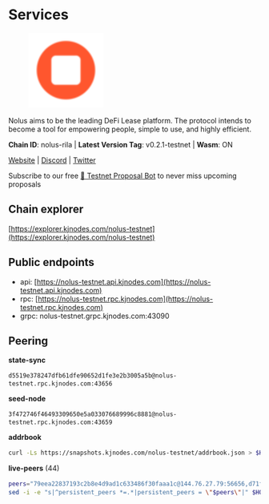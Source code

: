 # Services

<figure><img src="https://raw.githubusercontent.com/kj89/cosmos-images/main/logos/nolus.png" width="150" alt=""><figcaption></figcaption></figure>

Nolus aims to be the leading DeFi Lease platform. The protocol  intends to become a tool for empowering people, simple to use, and highly efficient.

**Chain ID**: nolus-rila | **Latest Version Tag**: v0.2.1-testnet | **Wasm**: ON

[Website](https://www.nolus.io) | [Discord](https://discord.gg/nolus-protocol) | [Twitter](https://twitter.com/NolusProtocol)



Subscribe to our free [🤖 Testnet Proposal Bot](https://t.me/kjnodes_testnet_proposal_bot) to never miss upcoming proposals


## Chain explorer
[https://explorer.kjnodes.com/nolus-testnet](https://explorer.kjnodes.com/nolus-testnet)

## Public endpoints

* api: [https://nolus-testnet.api.kjnodes.com](https://nolus-testnet.api.kjnodes.com)
* rpc: [https://nolus-testnet.rpc.kjnodes.com](https://nolus-testnet.rpc.kjnodes.com)
* grpc: nolus-testnet.grpc.kjnodes.com:43090

## Peering

**state-sync**

```text
d5519e378247dfb61dfe90652d1fe3e2b3005a5b@nolus-testnet.rpc.kjnodes.com:43656
```

**seed-node**

```text
3f472746f46493309650e5a033076689996c8881@nolus-testnet.rpc.kjnodes.com:43659
```

**addrbook**
```bash
curl -Ls https://snapshots.kjnodes.com/nolus-testnet/addrbook.json > $HOME/.nolus/config/addrbook.json
```

**live-peers** (44)
```bash
peers="79eea22837193c2b8e4d9ad1c633486f30faaa1c@144.76.27.79:56656,d71f6a702561b08023810464a96668045dbabd9e@95.214.55.25:26656,2e80da0046dd3f2205a207dd435b6c9b0f9bfc04@65.109.93.152:27656,8f767a425f5c6de20ffc435154c6351d118b806e@207.180.243.64:46656,5a9734f17b7f28825e0e87c8f4b76c36c8747468@65.108.79.57:56656,2c0ff6e5f30189559ad336a1eb17ae48fcacc8ee@95.216.14.58:61456,5c2a752c9b1952dbed075c56c600c3a79b58c395@195.3.220.135:27016,8d85b69ea7175ce0cf6ec7badae239339d6525db@81.0.218.59:26656,33f4b7f56b6708526f0638162f020394de0ce5e9@65.21.229.33:28656,acd39ab5b00e5611df296b2e6fb4f6a44a32513f@23.88.5.169:21656,b7d04a32d5c0e9b7e1095c4d81f5bebfd03138db@65.108.8.28:61456,6b14535ff005667f324f8439a55a21ee2f170d12@95.217.211.81:26656,5b7092ce1624e8a23a5d90897c4c5231fb7b1238@185.245.183.172:16656,8b0b427b4567a7a66f05fab1146ee97b52ad7958@93.189.30.119:26656,38e75806248cd215e1e71d94e3db8c08bcf87702@95.214.55.138:27656,ac86c1678e20a87bf2f036741932910869726337@135.181.222.185:15656,3ae7f7040084b9d711d04dae114857beea61929b@207.180.238.180:26656,e84c51a539d705787644e235faab6bccd4b73bdd@5.61.33.18:26656,2e146ac9281e3797cbe1ad053e5ce6046b972c15@65.109.140.29:37656,8c431676468dbfb80e22cc4bfd3b7ef881a1198e@185.185.82.61:26656,538e2a3d6e96cd7bc0635eaa3f8f3695f26503a7@65.108.104.167:21656,78988c94a1a8f37b8995c7794d103e2979cefd2e@5.75.231.119:26656,0760923eff6e1e890a55e3c3d6b1330d60c2f870@185.246.86.152:26656,15cd61c8528611d1192ee06578cd6f5054645a0e@46.101.115.206:55666,cdfcaee60fe31b33a32929a3e15d02f8e2508f98@135.181.160.61:31656,1e839449cac1898e98901a7d2c216c1a608c4e20@65.21.203.204:18656,e0ab3276d94a8fbdf04b0b9eb95df22f7037eb89@167.235.31.186:34656,e6815712c11d21d3fed33c80c49f416bc8f186ae@165.232.74.22:26656,fcb82df30d2056c3af024fb389e173d683fe8229@65.108.105.48:19756,bab1600bf84b25635483483cd69fa19717eb5852@203.238.191.195:26656,d5519e378247dfb61dfe90652d1fe3e2b3005a5b@65.109.68.190:43656,1c50df97e155afa50189f48daf41be046c7fe682@85.10.202.135:32656,367fb20ca2380ebbb73eb19b772564383b0f37ee@65.21.123.172:26656,cd67fc6e6c306dbb863f381c926135d6b97fe685@65.109.85.155:41656,ba2539d2e69326c80b586c45f5746cae7f7024ac@31.220.82.52:26656,fa0a2fe57c2ab28aee6cc0be4eddbc68d6587a75@95.217.165.189:26656,84a5abdf6ce6f573ac1e3086ca693da6ec17c244@84.46.246.79:26656,96b303452e57d47ed6d05bcab911039620d9fff0@95.216.7.169:61056,8c06f4542b77a25eae06daf0a5e6c803f7c20520@161.97.164.133:26656,e8473dede42e7f0d4668a24d909a5708c5a04a3e@65.108.78.116:11656,4c70dbb030c7b38e8f16999787074ed5ae33ba0a@94.250.202.17:26656,6c7df995fc208bf1e46b247eea141923868d9452@185.144.99.9:26656,4d8aed7bff4156c62ebb4f787e06d5d45d681b76@109.111.160.171:34656,896c70ce52e6c88313048c9a63fcb9e7f0277144@178.208.86.44:46657"
sed -i -e "s|^persistent_peers *=.*|persistent_peers = \"$peers\"|" $HOME/.nolus/config/config.toml
```
